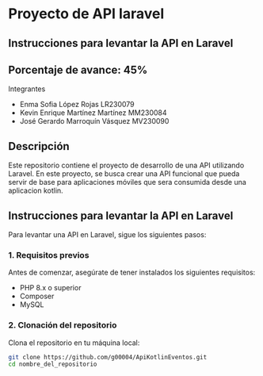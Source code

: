 # Proyecto de API laravel
## Instrucciones para levantar la API en Laravel
## Porcentaje de avance: 45% 
Integrantes 

- Enma Sofia López Rojas			LR230079 
- Kevin Enrique Martínez Martínez	MM230084 
- José Gerardo Marroquín Vásquez	MV230090 
 


## Descripción

Este repositorio contiene el proyecto de desarrollo de una API utilizando Laravel. En este proyecto, se busca crear una API funcional que pueda servir de base para aplicaciones móviles que sera consumida desde una aplicacion kotlin.

## Instrucciones para levantar la API en Laravel

Para levantar una API en Laravel, sigue los siguientes pasos:

### 1. Requisitos previos

Antes de comenzar, asegúrate de tener instalados los siguientes requisitos:

- PHP 8.x o superior
- Composer
- MySQL 

### 2. Clonación del repositorio

Clona el repositorio en tu máquina local:

```bash
git clone https://github.com/g00004/ApiKotlinEventos.git
cd nombre_del_repositorio
